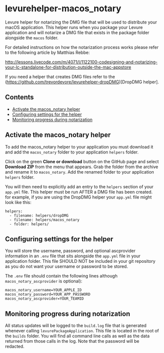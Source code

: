 # levurehelper-macos_notary
Levure helper for notarizing the DMG file that will be used to distribute your macOS application. This helper runs when you package your Levure application and will notarize a DMG file that exists in the package folder alongside the `macos` folder.

For detailed instructions on how the notarization process works please refer to the following article by Matthias Rebbe: 

http://lessons.livecode.com/m/4071/l/1122100-codesigning-and-notarizing-your-lc-standalone-for-distribution-outside-the-mac-appstore

If you need a helper that creates DMG files refer to the (https://github.com/trevordevore/levurehelper-dropDMG)[DropDMG helper].

## Contents

* [Activate the macos_notary helper](#activate-the-macos_notary-helper)
* [Configuring settings for the helper](#configuring-settings-for-the-helper)
* [Monitoring progress during notarization](#monitoring-progress-during-notarization)

## Activate the macos_notary helper

To add the macos_notary helper to your application you must download it and add the `macos_notary` folder to your application `helpers` folder.

Click on the green **Clone or download** button on the GitHub page and select **Download ZIP** from the menu that appears. Grab the folder from the archive and rename it to `macos_notary`. Add the renamed folder to your application `helpers` folder.

You will then need to explicitly add an entry to the `helpers` section of your `app.yml` file. This helper must be run AFTER a DMG file has been created. 
for example, if you are using the DropDMG helper your `app.yml` file might look like this:

```
helpers:
  - filename: helpers/dropDMG
  - filename: helpers/macos_notary
  - folder: helpers/
```

## Configuring settings for the helper

You will store the username, password, and optional ascprovider information in an `.env` file that sits alongside the `app.yml` file in your application folder. This file SHOULD NOT be included in your git repository as you do not want your username or password to be stored.

The `.env` file should contain the following lines although `macos_notary_ascprovider` is optional):

```
macos_notary_username=YOUR_APPLE_ID
macos_notary_password=YOUR_APP_PASSWORD
macos_notary_ascprovider=YOUR_TEAMID
```

## Monitoring progress during notarization

All status updates will be logged to the `build.log` file that is generated whenever calling `levurePackageApplication`. This file is located in the root of the `builds` folder. You will find all command line calls as well as the data returned from those calls in the log. Note that the password will be redacted.
